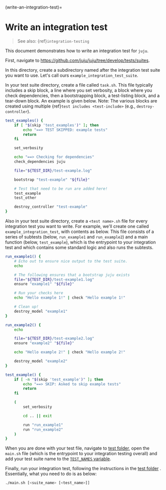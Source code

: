 (write-an-integration-test)=
# Write an integration test
> See also: {ref}`integration-testing`

This document demonstrates how to write an integration test for `juju`.

First, navigate to https://github.com/juju/juju/tree/develop/tests/suites.

In this directory, create a subdirectory named after the integration test suite you want to use. Let's call ours
`example_integration_test_suite`.

In your test suite directory, create a file called `task.sh`. This file typically includes a skip block, a line where
you set verbosity, a block where you check dependencies, then a bootstrapping block, a test-listing block, and a
tear-down block. An example is given below. Note: The various blocks are created using
multiple {ref}`test includes <test-include>` (e.g., `destroy-controller`).

```bash
test_examples() {
	if [ "$(skip 'test_examples')" ]; then
		echo "==> TEST SKIPPED: example tests"
		return
	fi

	set_verbosity

	echo "==> Checking for dependencies"
	check_dependencies juju

	file="${TEST_DIR}/test-example.log"

	bootstrap "test-example" "${file}"

	# Test that need to be run are added here!
	test_example
	test_other

	destroy_controller "test-example"
}
```

Also in your test suite directory, create a `<test name>.sh` file for every integration test you want to write. For
example, we'll create one called `example_integration_test`, with contents as below. This file consists of a series of
subtests (below, `run_example1` and `run_example2`) and a main function (below, `test_example`), which is the entrypoint
to your integration test and which contains some standard logic and also runs the subtests.

```bash
run_example1() {
	# Echo out to ensure nice output to the test suite.
	echo

	# The following ensures that a bootstrap juju exists
	file="${TEST_DIR}/test-example1.log"
	ensure "example1" "${file}"

	# Run your checks here
	echo "Hello example 1!" | check "Hello example 1!"

	# Clean up!
	destroy_model "example1"
}

run_example2() {
	echo

	file="${TEST_DIR}/test-example2.log"
	ensure "example2" "${file}"

	echo "Hello example 2!" | check "Hello example 2!"

	destroy_model "example2"
}

test_example() {
	if [ -n "$(skip 'test_example')" ]; then
		echo "==> SKIP: Asked to skip example tests"
		return
	fi

	(
		set_verbosity

		cd .. || exit

		run "run_example1"
		run "run_example2"
	)
}
```

When you are done with your test file, navigate to [test folder](/tests), open the `main.sh`
file (which is the entrypoint to your integration testing overall) and add your test suite name to the
[`TEST_NAMES` variable](https://github.com/juju/juju/blob/main/tests/main.sh#L42).

Finally, run your integration test, following the instructions in the [test folder](/tests) .
Essentially, what you need to do is as below:

```bash
./main.sh [<suite_name> [<test_name>]]
```